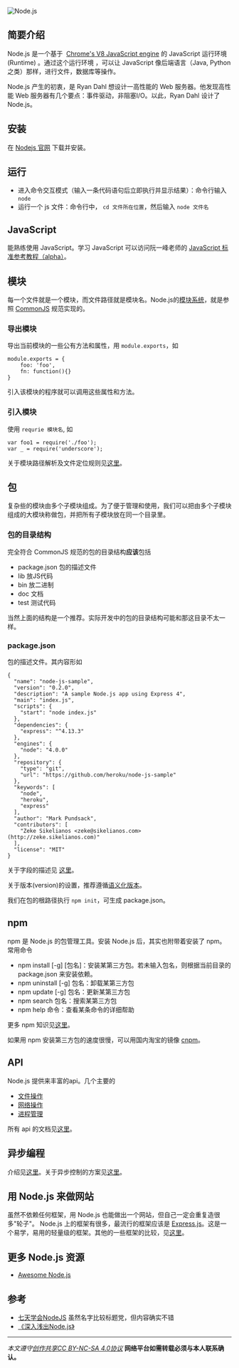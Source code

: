 ![Node.js](http://upload-images.jianshu.io/upload_images/16777-1d67f95e3dacdb09.png?imageMogr2/auto-orient/strip%7CimageView2/2/w/1240)

## 简要介绍
Node.js 是一个基于  [Chrome's V8 JavaScript engine](https://developers.google.com/v8/) 的 JavaScript 运行环境(Runtime) 。通过这个运行环境 ，可以让 JavaScript 像后端语言（Java, Python 之类）那样，进行文件，数据库等操作。

Node.js 产生的初衷，是 Ryan Dahl 想设计一高性能的 Web 服务器。他发现高性能 Web 服务器有几个要点：事件驱动，非阻塞I/O。以此，Ryan Dahl 设计了 Node.js。

## 安装
在 [Nodejs 官网](http://nodejs.org/download/) 下载并安装。

## 运行
* 进入命令交互模式（输入一条代码语句后立即执行并显示结果）：命令行输入 `node`
* 运行一个 js 文件：命令行中， `cd 文件所在位置`，然后输入 `node 文件名`

## JavaScript
能熟练使用 JavaScript。学习 JavaScript 可以访问阮一峰老师的 [JavaScript 标准参考教程（alpha）](http://javascript.ruanyifeng.com/)。

## 模块
每一个文件就是一个模块，而文件路径就是模块名。Node.js的[模块系统](http://nodejs.org/docs/latest/api/modules.html)，就是参照 [CommonJS](http://wiki.commonjs.org/wiki/Modules/1.1) 规范实现的。

### 导出模块
导出当前模块的一些公有方法和属性，用 `module.exports`，如
```
module.exports = {
	foo: 'foo',
	fn: function(){}
}
```

引入该模块的程序就可以调用这些属性和方法。

### 引入模块
使用 `requrie 模块名`, 如
```
var foo1 = require('./foo');
var _ = require('underscore');

```

关于模块路径解析及文件定位规则见[这里](http://yijiebuyi.com/blog/233d515e69e9b44067ee7e6372fd9747.html)。


## 包
复杂些的模块由多个子模块组成。为了便于管理和使用，我们可以把由多个子模块组成的大模块称做包，并把所有子模块放在同一个目录里。

### 包的目录结构
完全符合 CommonJS 规范的包的目录结构**应该**包括
* package.json 包的描述文件
* lib 放JS代码
* bin 放二进制
* doc 文档
* test 测试代码

当然上面的结构是一个推荐。实际开发中的包的目录结构可能和那这目录不太一样。

### package.json
包的描述文件。其内容形如
```
{
  "name": "node-js-sample",
  "version": "0.2.0",
  "description": "A sample Node.js app using Express 4",
  "main": "index.js",
  "scripts": {
    "start": "node index.js"
  },
  "dependencies": {
    "express": "^4.13.3"
  },
  "engines": {
    "node": "4.0.0"
  },
  "repository": {
    "type": "git",
    "url": "https://github.com/heroku/node-js-sample"
  },
  "keywords": [
    "node",
    "heroku",
    "express"
  ],
  "author": "Mark Pundsack",
  "contributors": [
    "Zeke Sikelianos <zeke@sikelianos.com> (http://zeke.sikelianos.com)"
  ],
  "license": "MIT"
}
```
关于字段的描述见 [这里](https://docs.npmjs.com/files/package.json)。

关于版本(version)的设置，推荐遵循[语义化版本](http://semver.org/lang/zh-CN/)。

我们在包的根路径执行 `npm init`，可生成 package.json。


## npm
npm 是 Node.js 的包管理工具。安装 Node.js 后，其实也附带着安装了 npm。常用命令
* npm install [-g] [包名]：安装某第三方包。若未输入包名，则根据当前目录的 package.json 来安装依赖。
* npm uninstall [-g] 包名：卸载某第三方包
* npm update [-g] 包名：更新某第三方包
* npm search 包名：搜索某第三方包
* npm help 命令：查看某条命令的详细帮助

更多 npm 知识见[这里](https://docs.npmjs.com/)。

如果用 npm 安装第三方包的速度很慢，可以用国内淘宝的镜像 [cnpm](http://npm.taobao.org/)。

## API
Node.js 提供来丰富的api。几个主要的
* [文件操作](https://nqdeng.github.io/7-days-nodejs/#3)
* [网络操作](https://nqdeng.github.io/7-days-nodejs/#4)
* [进程管理](https://nqdeng.github.io/7-days-nodejs/#5)

所有 api 的文档见[这里](https://nodejs.org/api/)。


## 异步编程
介绍见[这里](https://nqdeng.github.io/7-days-nodejs/#6)。关于异步控制的方案见[这里](http://www.zhihu.com/question/25413141)。

## 用 Node.js 来做网站
虽然不依赖任何框架，用 Node.js 也能做出一个网站，但自己一定会重复造很多"轮子"。
Node.js 上的框架有很多，最流行的框架应该是 [Express.js](http://expressjs.com/en/index.html)。这是一个易学，易用的轻量级的框架。其他的一些框架的比较，见[这里](https://segmentfault.com/a/1190000002421718)。

## 更多 Node.js 资源
* [Awesome Node.js](https://github.com/sindresorhus/awesome-nodejs)

## 参考
* [七天学会NodeJS](https://nqdeng.github.io/7-days-nodejs/) 虽然名字比较标题党，但内容确实不错
* [《深入浅出Node.js》](https://book.douban.com/subject/25768396/)

***

*本文遵守[创作共享CC BY-NC-SA 4.0协议](http://creativecommons.org/licenses/by-nc-sa/4.0/)*
**网络平台如需转载必须与本人联系确认。**

